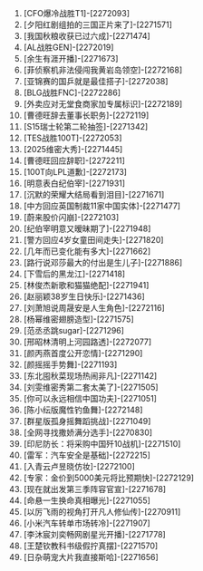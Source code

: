 
1. [CFO爆冷战胜T1]-[2272093]
1. [夕阳红剧组拍的三国正片来了]-[2271571]
1. [我国秋粮收获已过六成]-[2271474]
1. [AL战胜GEN]-[2272019]
1. [余生有涯开播]-[2271673]
1. [菲侦察机非法侵闯我黄岩岛领空]-[2272168]
1. [亚锦赛的国乒就是最佳搭子]-[2272038]
1. [BLG战胜FNC]-[2272286]
1. [外卖应对无堂食商家加专属标识]-[2272189]
1. [曹德旺辞去董事长职务]-[2272119]
1. [S15瑞士轮第二轮抽签]-[2271342]
1. [TES战胜100T]-[2272053]
1. [2025维密大秀]-[2271445]
1. [曹德旺回应辞职]-[2272211]
1. [100T向LPL道歉]-[2272173]
1. [明意表白纪伯宰]-[2271931]
1. [沉默的荣耀大结局看到泪目]-[2271671]
1. [中方回应英国制裁11家中国实体]-[2271477]
1. [蔚来股价闪崩]-[2272103]
1. [纪伯宰明意又暧昧期了]-[2271948]
1. [警方回应4岁女童田间走失]-[2271820]
1. [几年而已变化能有多大]-[2271662]
1. [路行说邓莎最大的付出是生儿子]-[2271886]
1. [下雪后的黑龙江]-[2271418]
1. [林俊杰新歌和猫猫绝配]-[2271941]
1. [赵丽颖38岁生日快乐]-[2271436]
1. [刘萧旭说周晟安是人生角色]-[2272116]
1. [杨幂维密翅膀造型]-[2271575]
1. [范丞丞跳sugar]-[2271296]
1. [邢昭林清明上河园路透]-[2272077]
1. [颜丙燕首度公开恋情]-[2271290]
1. [颜摇摇手势舞]-[2271193]
1. [东北囤秋菜现场热闹非凡]-[2271142]
1. [刘雯维密秀第二套太美了]-[2271505]
1. [你可以永远相信中国功夫]-[2271051]
1. [陈小纭版魔性钓鱼舞]-[2272148]
1. [群星版孤身摇舞蹈挑战]-[2271049]
1. [全网寻找撒娇满分选手]-[2270830]
1. [印尼防长：将采购中国歼10战机]-[2271510]
1. [雷军：汽车安全是基础]-[2272215]
1. [入青云卢昱晓仿妆]-[2272100]
1. [专家：金价到5000美元将比预期快]-[2272129]
1. [现在就出发第三季阵容官宣]-[2271678]
1. [命悬一生换命真相曝光]-[2271055]
1. [以厉飞雨的视角打开凡人修仙传]-[2270911]
1. [小米汽车转单市场转冷]-[2271907]
1. [李沐宸刘奕畅网剧星光开播]-[2271778]
1. [王楚钦教科书级假拧真摆]-[2271570]
1. [日杂萌宠大片我直接斯哈]-[2271656]